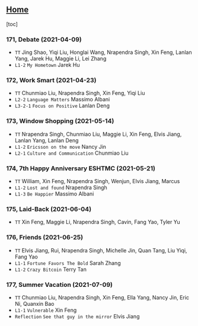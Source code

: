## [Home](https://eshtmc.github.io/)    

[toc]

### 171, Debate (2021-04-09)

- `TT` Jing Shao, Yiqi Liu, Honglai Wang, Nrapendra Singh, Xin Feng, Lanlan Yang, Jarek Hu, Maggie Li, Lei Zhang
- `L1-2`  `My Hometown` Jarek Hu

### 172, Work Smart (2021-04-23)

- `TT` Chunmiao Liu, Nrapendra Singh, Xin Feng, Yiqi Liu
- `L2-2`  `Language Matters` Massimo Albani
- `L3-2-1`  `Focus on Positive` Lanlan Deng

### 173, Window Shopping (2021-05-14)

- `TT` Nrapendra Singh, Chunmiao Liu, Maggie Li, Xin Feng, Elvis Jiang, Lanlan Yang, Lanlan Deng
- `L1-2`  `Ericsson on the move` Nancy Jin
- `L2-1`  `Culture and Communication` Chunmiao Liu

### 174, 7th Happy Anniversary ESHTMC (2021-05-21)

- `TT` William, Xin Feng, Nrapendra Singh, Wenjun, Elvis Jiang, Marcus
- `L1-2`  `Lost and found` Nrapendra Singh
- `L1-3`  `Be Happier` Massimo Albani

### 175, Laid-Back (2021-06-04)

- `TT` Xin Feng, Maggie Li, Nrapendra Singh, Cavin, Fang Yao, Tyler Yu

### 176, Friends (2021-06-25)

- `TT` Elvis Jiang, Rui, Nrapendra Singh, Michelle Jin, Quan Tang, Liu Yiqi, Fang Yao
- `L1-1`  `Fortune Favors The Bold` Sarah Zhang
- `L1-2`  `Crazy Bitcoin` Terry Tan

### 177, Summer Vacation (2021-07-09)

- `TT` Chunmiao Liu, Nrapendra Singh, Xin Feng, Ella Yang, Nancy Jin, Eric Ni, Quanxin Bao
- `L1-1`  `Vulnerable` Xin Feng
- `Reflection`  `See that guy in the mirror` Elvis Jiang
